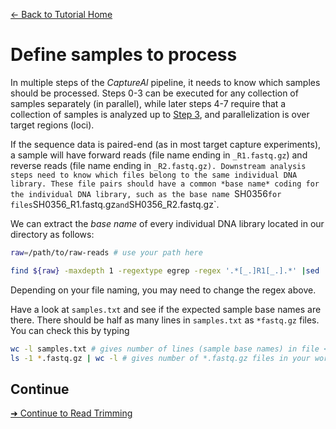 [← Back to Tutorial Home](../)

# Define samples to process
In multiple steps of the *CaptureAl* pipeline, it needs to know which samples should be processed. Steps 0-3 can be executed for any collection of samples separately (in parallel), while later steps 4-7 require that a collection of samples is analyzed up to [Step 3](Step3_Orthology_Assessment.md), and parallelization is over target regions (loci). 

If the sequence data is paired-end (as in most target capture experiments), a sample will have forward reads (file name ending in `_R1.fastq.gz`) and reverse reads (file name ending in `_R2.fastq.gz). Downstream analysis steps need to know which files belong to the same individual DNA library. These file pairs should have a common *base name* coding for the individual DNA library, such as the base name `SH0356` for files `SH0356_R1.fastq.gz` and `SH0356_R2.fastq.gz`. 

We can extract the *base name* of every individual DNA library located in our directory as follows:

```bash
raw=/path/to/raw-reads # use your path here

find ${raw} -maxdepth 1 -regextype egrep -regex '.*[_.]R1[_.].*' |sed 's!.*/!!' |sed 's/[.][/]//' |sed 's/[_.]R1[_.].*//' |sort |uniq > samples.txt
```
Depending on your file naming, you may need to change the regex above.

Have a look at `samples.txt` and see if the expected sample base names are there. There should be half as many lines in `samples.txt` as `*fastq.gz` files. You can check this by typing

```bash
wc -l samples.txt # gives number of lines (sample base names) in file <samples.txt>
ls -1 *.fastq.gz | wc -l # gives number of *.fastq.gz files in your working directory
```

## Continue
[➜ Continue to Read Trimming](Step0.2_Read_Trimming.md)
